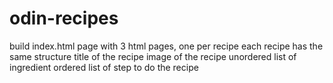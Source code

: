 # odin-recipes

build index.html page with 3 html pages, one per recipe
each recipe has the same structure
title of the recipe
image of the recipe
unordered list of ingredient
ordered list of step to do the recipe